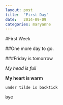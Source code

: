 ```yaml
---
layout: post
title:  "First Day"
date:   2014-09-09
categories: maryanne
---
```

#First Week

##One more day to go.

###Friday is tomorrow

*My head is full*

**My heart is warm**

```under tilde is backtick```

~~bye~~